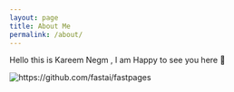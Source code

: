 ```yaml
---
layout: page
title: About Me
permalink: /about/
---
```

Hello this is Kareem Negm , I am Happy to see you here 👋

![]({{site.baseurl}}/images/personalphoto.jpg "https://github.com/fastai/fastpages")
